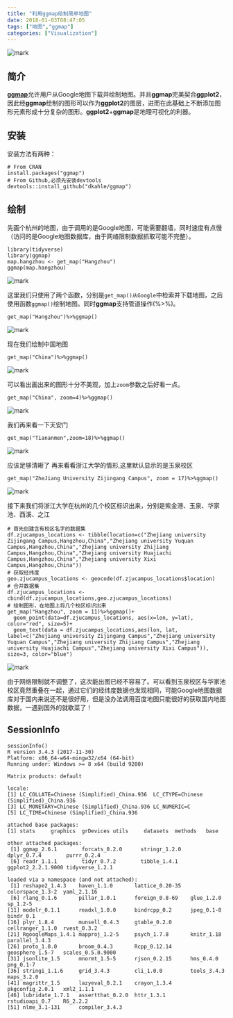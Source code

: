 ```yaml
---
title: "利用ggmap绘制简单地图"
date: 2018-01-03T08:47:05
tags: ["地图","ggmap"]
categories: ["Visualization"]
---
```


![mark](https://github.com/YTLogos/Pic_blog/blob/master/BDJF5FajDc.png?raw=true)

## 简介

[**ggmap**](http://stat405.had.co.nz/ggmap.pdf)允许用户从Google地图下载并绘制地图。并且**ggmap**完美契合**ggplot2**，因此经**ggmap**绘制的图形可以作为**ggplot2**的图层，进而在此基础上不断添加图形元素形成十分复杂的图形。**ggplot2**+**ggmap**是地理可视化的利器。
<!--more-->

## 安装

安装方法有两种：
```
# From CRAN
install.packages("ggmap")
# From Github,必须先安装devtools
devtools::install_github("dkahle/ggmap")
```
## 绘制

先画个杭州的地图，由于调用的是Google地图，可能需要翻墙，同时速度有点慢（访问的是Google地图数据库，由于网络限制数据抓取可能不完整）。

```{r}
library(tidyverse)
library(ggmap)
map.hangzhou <- get_map("Hangzhou")
ggmap(map.hangzhou)
```
![mark](https://github.com/YTLogos/Pic_blog/blob/master/j1EhiFDl3B.png?raw=true)

这里我们只使用了两个函数，分别是`get_map()从Google`中检索并下载地图，之后使用函数`ggmap()`绘制地图。同时**ggmap**支持管道操作(%>%)。
```{r}
get_map("Hangzhou")%>%ggmap()
```
![mark](https://github.com/YTLogos/Pic_blog/blob/master/1kf8fI3KH7.png?raw=true)

现在我们绘制中国地图

```{r}
get_map("China")%>%ggmap()
```
![mark](https://github.com/YTLogos/Pic_blog/blob/master/jICh8268jb.png?raw=true)

可以看出画出来的图形十分不美观，加上`zoom`参数之后好看一点。
```{r}
get_map("China", zoom=4)%>%ggmap()
```
![mark](https://github.com/YTLogos/Pic_blog/blob/master/kImdmk2DEm.png?raw=true)

我们再来看一下天安门
```{r}
get_map("Tiananmen",zoom=18)%>%ggmap()
```
![mark](https://github.com/YTLogos/Pic_blog/blob/master/DL0JHKhK20.png?raw=true)

应该足够清晰了
再来看看浙江大学的情形,这里默认显示的是玉泉校区
```{r}
get_map("ZheJiang University Zijingang Campus", zoom = 17)%>%ggmap()
```
![mark](https://github.com/YTLogos/Pic_blog/blob/master/KIIH9be09L.png?raw=true)

接下来我们将浙江大学在杭州的几个校区标识出来，分别是紫金港、玉泉、华家池、西溪、之江
```{r}
# 首先创建含有校区名字的数据集
df.zjucampus_locations <- tibble(location=c("Zhejiang university Zijingang Campus,Hangzhou,China","Zhejiang university Yuquan Campus,Hangzhou,China","Zhejiang university Zhijiang Campus,Hangzhou,China","Zhejiang university Huajiachi Campus,Hangzhou,China","Zhejiang university Xixi Campus,Hangzhou,China"))
# 获取经纬度
geo.zjucampus_locations <- geocode(df.zjucampus_locations$location)
# 合并数据集
df.zjucampus_locations <- cbind(df.zjucampus_locations,geo.zjucampus_locations)
# 绘制图形，在地图上将几个校区标识出来
get_map("Hangzhou", zoom = 11)%>%ggmap()+
  geom_point(data=df.zjucampus_locations, aes(x=lon, y=lat), color="red", size=5)+
  geom_text(data = df.zjucampus_locations,aes(lon, lat, label=c("Zhejiang university Zijingang Campus","Zhejiang university Yuquan Campus","Zhejiang university Zhijiang Campus","Zhejiang university Huajiachi Campus","Zhejiang university Xixi Campus")), size=3, color="blue")
```
![mark](https://github.com/YTLogos/Pic_blog/blob/master/hkgfJKdEeH.png?raw=true)

由于网络限制就不调整了，这次能出图已经不容易了。可以看到玉泉校区与华家池校区竟然重叠在一起，通过它们的经纬度数据也发现相同，可能Google地图数据库对于国内来说还不是很好用，但是没办法调用百度地图只能很好的获取国内地图数据，一遇到国外的就歇菜了！

## SessionInfo
```
sessionInfo()
R version 3.4.3 (2017-11-30)
Platform: x86_64-w64-mingw32/x64 (64-bit)
Running under: Windows >= 8 x64 (build 9200)

Matrix products: default

locale:
[1] LC_COLLATE=Chinese (Simplified)_China.936  LC_CTYPE=Chinese (Simplified)_China.936   
[3] LC_MONETARY=Chinese (Simplified)_China.936 LC_NUMERIC=C                              
[5] LC_TIME=Chinese (Simplified)_China.936    

attached base packages:
[1] stats     graphics  grDevices utils     datasets  methods   base     

other attached packages:
 [1] ggmap_2.6.1        forcats_0.2.0      stringr_1.2.0      dplyr_0.7.4        purrr_0.2.4       
 [6] readr_1.1.1        tidyr_0.7.2        tibble_1.4.1       ggplot2_2.2.1.9000 tidyverse_1.2.1   

loaded via a namespace (and not attached):
 [1] reshape2_1.4.3    haven_1.1.0       lattice_0.20-35   colorspace_1.3-2  yaml_2.1.16      
 [6] rlang_0.1.6       pillar_1.0.1      foreign_0.8-69    glue_1.2.0        sp_1.2-5         
[11] modelr_0.1.1      readxl_1.0.0      bindrcpp_0.2      jpeg_0.1-8        bindr_0.1        
[16] plyr_1.8.4        munsell_0.4.3     gtable_0.2.0      cellranger_1.1.0  rvest_0.3.2      
[21] RgoogleMaps_1.4.1 mapproj_1.2-5     psych_1.7.8       knitr_1.18        parallel_3.4.3   
[26] proto_1.0.0       broom_0.4.3       Rcpp_0.12.14      geosphere_1.5-7   scales_0.5.0.9000
[31] jsonlite_1.5      mnormt_1.5-5      rjson_0.2.15      hms_0.4.0         png_0.1-7        
[36] stringi_1.1.6     grid_3.4.3        cli_1.0.0         tools_3.4.3       maps_3.2.0       
[41] magrittr_1.5      lazyeval_0.2.1    crayon_1.3.4      pkgconfig_2.0.1   xml2_1.1.1       
[46] lubridate_1.7.1   assertthat_0.2.0  httr_1.3.1        rstudioapi_0.7    R6_2.2.2         
[51] nlme_3.1-131      compiler_3.4.3   
```
